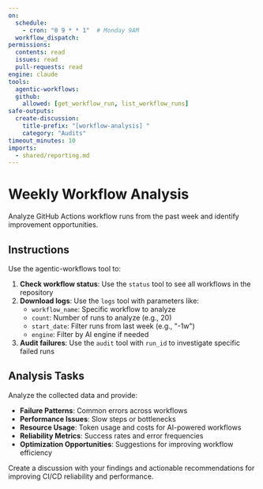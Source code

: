 ```yaml
---
on:
  schedule:
    - cron: "0 9 * * 1"  # Monday 9AM
  workflow_dispatch:
permissions:
  contents: read
  issues: read
  pull-requests: read
engine: claude
tools:
  agentic-workflows:
  github:
    allowed: [get_workflow_run, list_workflow_runs]
safe-outputs:
  create-discussion:
    title-prefix: "[workflow-analysis] "
    category: "Audits"
timeout_minutes: 10
imports:
  - shared/reporting.md
---
```


# Weekly Workflow Analysis

Analyze GitHub Actions workflow runs from the past week and identify improvement opportunities.

## Instructions

Use the agentic-workflows tool to:

1. **Check workflow status**: Use the `status` tool to see all workflows in the repository
2. **Download logs**: Use the `logs` tool with parameters like:
   - `workflow_name`: Specific workflow to analyze
   - `count`: Number of runs to analyze (e.g., 20)
   - `start_date`: Filter runs from last week (e.g., "-1w")
   - `engine`: Filter by AI engine if needed
3. **Audit failures**: Use the `audit` tool with `run_id` to investigate specific failed runs

## Analysis Tasks

Analyze the collected data and provide:

- **Failure Patterns**: Common errors across workflows
- **Performance Issues**: Slow steps or bottlenecks
- **Resource Usage**: Token usage and costs for AI-powered workflows
- **Reliability Metrics**: Success rates and error frequencies
- **Optimization Opportunities**: Suggestions for improving workflow efficiency

Create a discussion with your findings and actionable recommendations for improving CI/CD reliability and performance.

